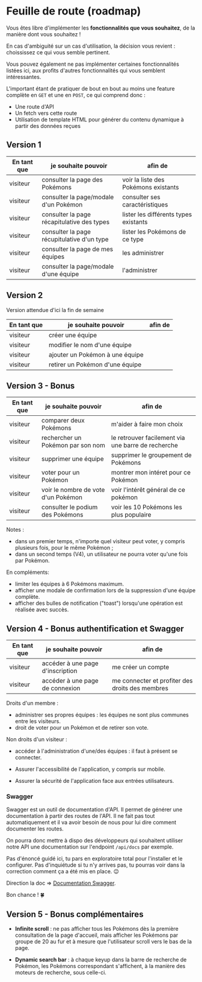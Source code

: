 # Feuille de route (roadmap)

Vous êtes libre d'implémenter les **fonctionnalités que vous souhaitez**, de la manière dont vous souhaitez !

En cas d'ambiguité sur un cas d'utilisation, la décision vous revient : choississez ce qui vous semble pertinent.

Vous pouvez également ne pas implémenter certaines fonctionnalités listées ici, aux profits d'autres fonctionnalités qui vous semblent intéressantes.

L'important étant de pratiquer de bout en bout au moins une feature complète en `GET` et une en `POST`, ce qui comprend donc :

- Une route d'API
- Un fetch vers cette route
- Utilisation de template HTML pour générer du contenu dynamique à partir des données reçues

## Version 1

| En tant que | je souhaite pouvoir                        | afin de                               |
| ----------- | ------------------------------------------ | ------------------------------------- |
| visiteur    | consulter la page des Pokémons             | voir la liste des Pokémons existants  |   FAIT
| visiteur    | consulter la page/modale d'un Pokémon      | consulter ses caractéristiques        |   FAIT (Revoir la barre qui se remplit)
| visiteur    | consulter la page récapitulative des types | lister les différents types existants |   FAIT
| visiteur    | consulter la page récupitulative d'un type | lister les Pokémons de ce type        |   FAIT
| visiteur    | consulter la page de mes équipes           | les administrer                       |   FAIT
| visiteur    | consulter la page/modale d'une équipe      | l'administrer                         |

## Version 2

Version attendue d'ici la fin de semaine

| En tant que | je souhaite pouvoir                                   | afin de |
| ----------- | ----------------------------------------------------- | ------- |
| visiteur    | créer une équipe                                      |         |
| visiteur    | modifier le nom d'une équipe                          |         |
| visiteur    | ajouter un Pokémon à une équipe                       |         |
| visiteur    | retirer un Pokémon d'une équipe                       |         |

## Version 3 - Bonus

| En tant que | je souhaite pouvoir                 | afin de                                            |
| ----------- | ----------------------------------- | -------------------------------------------------- |
| visiteur    | comparer deux Pokémons              | m'aider à faire mon choix                          |
| visiteur    | rechercher un Pokémon par son nom   | le retrouver facilement via une barre de recherche |
| visiteur    | supprimer une équipe                | supprimer le groupement de Pokémons                |
| visiteur    | voter pour un Pokémon               | montrer mon intéret pour ce Pokémon                |
| visiteur    | voir le nombre de vote d'un Pokémon | voir l'intérêt général de ce pokémon               |
| visiteur    | consulter le podium des Pokémons    | voir les 10 Pokémons les plus populaire            |

Notes :

- dans un premier temps, n'importe quel visiteur peut voter, y compris plusieurs fois, pour le même Pokémon ;
- dans un second temps (V4), un utilisateur ne pourra voter qu'une fois par Pokémon.

En compléments:

- limiter les équipes à 6 Pokémons maximum.
- afficher une modale de confirmation lors de la suppression d'une équipe complète.
- afficher des bulles de notification ("toast") lorsqu'une opération est réalisée avec succès.

## Version 4 - Bonus authentification et Swagger

| En tant que | je souhaite pouvoir              | afin de                                         |
| ----------- | -------------------------------- | ----------------------------------------------- |
| visiteur    | accéder à une page d'inscription | me créer un compte                              |
| visiteur    | accéder à une page de connexion  | me connecter et profiter des droits des membres |

Droits d'un membre :

- administrer ses propres équipes : les équipes ne sont plus communes entre les visiteurs.
- droit de voter pour un Pokémon et de retirer son vote.

Non droits d'un visiteur :

- accéder à l'administration d'une/des équipes : il faut à présent se connecter.

- Assurer l'accessibilité de l'application, y compris sur mobile.
- Assurer la sécurité de l'application face aux entrées utilisateurs.

### Swagger

Swagger est un outil de documentation d'API. Il permet de générer une documentation à partir des routes de l'API. Il ne fait pas tout automatiquement et il va avoir besoin de nous pour lui dire comment documenter les routes.

On pourra donc mettre à dispo des développeurs qui souhaitent utiliser notre API une documentation sur l'endpoint `/api/docs` par exemple.

Pas d'énoncé guidé ici, tu pars en exploratoire total pour l'installer et le configurer. Pas d'inquiétude si tu n'y arrives pas, tu pourras voir dans la correction comment ça a été mis en place. 😉

Direction la doc => [Documentation Swagger](https://swagger.io/docs/).

Bon chance ! 🍀

## Version 5 - Bonus complémentaires

- **Infinite scroll** : ne pas afficher tous les Pokémons dès la première consultation de la page d'accueil, mais afficher les Pokémons par groupe de 20 au fur et à mesure que l'utilisateur scroll vers le bas de la page.

- **Dynamic search bar** : à chaque keyup dans la barre de recherche de Pokémon, les Pokémons correspondant s'affichent, à la manière des moteurs de recherche, sous celle-ci.

